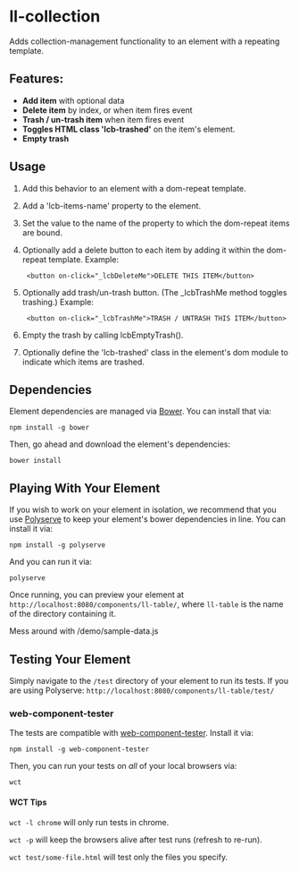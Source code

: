 # ll-collection

Adds collection-management functionality to an element with a repeating template.

## Features:

- **Add item** with optional data
- **Delete item** by index, or when item fires event
- **Trash / un-trash item** when item fires event
- **Toggles HTML class 'lcb-trashed'** on the item's element.
- **Empty trash**

## Usage

1. Add this behavior to an element with a dom-repeat template.
1. Add a 'lcb-items-name' property to the element.
1. Set the value to the name of the property to which the dom-repeat items are bound.
1. Optionally add a delete button to each item by adding it within the dom-repeat template. Example:

        <button on-click="_lcbDeleteMe">DELETE THIS ITEM</button>
1. Optionally add trash/un-trash button. (The _lcbTrashMe method toggles trashing.) Example:

        <button on-click="_lcbTrashMe">TRASH / UNTRASH THIS ITEM</button>
1. Empty the trash by calling lcbEmptyTrash().
1. Optionally define the 'lcb-trashed' class in the element's dom module to indicate which items are trashed.

## Dependencies

Element dependencies are managed via [Bower](http://bower.io/). You can install that via:

    npm install -g bower

Then, go ahead and download the element's dependencies:

    bower install


## Playing With Your Element

If you wish to work on your element in isolation, we recommend that you use
[Polyserve](https://github.com/PolymerLabs/polyserve) to keep your element's
bower dependencies in line. You can install it via:

    npm install -g polyserve

And you can run it via:

    polyserve

Once running, you can preview your element at
`http://localhost:8080/components/ll-table/`, where `ll-table` is the name of the directory containing it.

Mess around with /demo/sample-data.js


## Testing Your Element

Simply navigate to the `/test` directory of your element to run its tests. If
you are using Polyserve: `http://localhost:8080/components/ll-table/test/`


### web-component-tester

The tests are compatible with [web-component-tester](https://github.com/Polymer/web-component-tester).
Install it via:

    npm install -g web-component-tester

Then, you can run your tests on _all_ of your local browsers via:

    wct

#### WCT Tips

`wct -l chrome` will only run tests in chrome.

`wct -p` will keep the browsers alive after test runs (refresh to re-run).

`wct test/some-file.html` will test only the files you specify.
